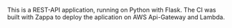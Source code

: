 This is a REST-API application, running on Python with Flask. The CI was built with Zappa to deploy the aplication on AWS Api-Gateway and Lambda.
